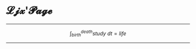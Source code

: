 # 𝓛𝓳𝔁'𝓟𝓪𝓰𝓮

---  
$$  
\int_{birth}^{death} study\ dt = life  
$$  

---  


<!-- ```cpp -->
<!-- #include <earth>      -->
<!-- class luojunxun {     -->
<!--     public:      -->
<!--         luojunxun(){     -->
<!--             std::cout << "Hello, I'm luojunxun" << std::endl;      -->
<!--             };     -->
<!--         ~luojunxun(){     -->
<!--             throw std::runtime_error("I'm not dead yet!");      -->
<!--             };     -->
<!--          -->
<!--     private:      -->
<!--         std::string name{"luojunxun"};      -->
<!--         Chat::email email{"junxun-luo@outlook.com"};      -->
<!--         Social::job{"Student"};      -->
<!--         Education::school University{"Zhejiang University"};      -->
<!--         Life::hobby hobby{"coding+Math+Fitness"};      -->
<!-- };     -->
<!-- ``` -->


